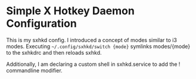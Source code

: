 # Simple X Hotkey Daemon Configuration
This is my sxhkd config. I introduced a concept of modes similar to i3 modes.
Executing `~/.config/sxhkd/switch {mode}` symlinks modes/{mode} to the sxhkdrc and then reloads sxhkd.

Additionally, I am declaring a custom shell in sxhkd.service to add the ! commandline modifier.

